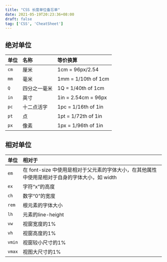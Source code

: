 ```yaml
---
title: "CSS 长度单位备忘单"
date: 2021-05-19T20:23:36+08:00
draft: false
tag: ['CSS', 'CheatSheet']
---
```


## 绝对单位

| 单位 | 名称         | 等价换算            |
| :--- | :----------- | :------------------ |
| `cm` | 厘米         | 1cm = 96px/2.54     |
| `mm` | 毫米         | 1mm = 1/10th of 1cm |
| `Q`  | 四分之一毫米 | 1Q = 1/40th of 1cm  |
| `in` | 英寸         | 1in = 2.54cm = 96px |
| `pc` | 十二点活字   | 1pc = 1/16th of 1in |
| `pt` | 点           | 1pt = 1/72th of 1in |
| `px` | 像素         | 1px = 1/96th of 1in |

## 相对单位

| 单位   | 相对于                                                       |
| :----- | :----------------------------------------------------------- |
| `em`   | 在 font-size 中使用是相对于父元素的字体大小，在其他属性中使用是相对于自身的字体大小，如 width |
| `ex`   | 字符“x”的高度                                                |
| `ch`   | 数字“0”的宽度                                                |
| `rem`  | 根元素的字体大小                                             |
| `lh`   | 元素的line-height                                            |
| `vw`   | 视窗宽度的1%                                                 |
| `vh`   | 视窗高度的1%                                                 |
| `vmin` | 视窗较小尺寸的1%                                             |
| `vmax` | 视图大尺寸的1%                                               |
